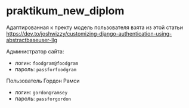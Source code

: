 # praktikum_new_diplom

Адаптированная к пректу модель пользователя взята из этой статьи https://dev.to/joshwizzy/customizing-django-authentication-using-abstractbaseuser-llg

Администратор сайта:

- логин: `foodgram@foodgram`
- пароль: `passforfoodgram`

Пользователь Гордон Рамси

- логин: `gordon@ramsey`
- пароль: `passforgordon`